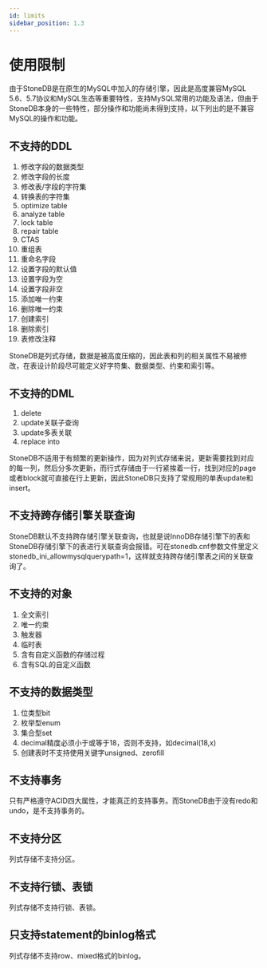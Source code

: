 ```yaml
---
id: limits
sidebar_position: 1.3
---
```


# 使用限制
由于StoneDB是在原生的MySQL中加入的存储引擎，因此是高度兼容MySQL 5.6、5.7协议和MySQL生态等重要特性，支持MySQL常用的功能及语法，但由于StoneDB本身的一些特性，部分操作和功能尚未得到支持，以下列出的是不兼容MySQL的操作和功能。
## 不支持的DDL
1. 修改字段的数据类型
2. 修改字段的长度
3. 修改表/字段的字符集
4. 转换表的字符集
5. optimize table
6. analyze table
7. lock table
8. repair table
9. CTAS
10. 重组表
11. 重命名字段
12. 设置字段的默认值
13. 设置字段为空
14. 设置字段非空
15. 添加唯一约束
16. 删除唯一约束
17. 创建索引
18. 删除索引
19. 表修改注释

StoneDB是列式存储，数据是被高度压缩的，因此表和列的相关属性不易被修改，在表设计阶段尽可能定义好字符集、数据类型、约束和索引等。
## 不支持的DML
1. delete
2. update关联子查询
3. update多表关联
4. replace into

StoneDB不适用于有频繁的更新操作，因为对列式存储来说，更新需要找到对应的每一列，然后分多次更新，而行式存储由于一行紧挨着一行，找到对应的page或者block就可直接在行上更新，因此StoneDB只支持了常规用的单表update和insert。
## 不支持跨存储引擎关联查询
StoneDB默认不支持跨存储引擎关联查询，也就是说InnoDB存储引擎下的表和StoneDB存储引擎下的表进行关联查询会报错。可在stonedb.cnf参数文件里定义stonedb_ini_allowmysqlquerypath=1，这样就支持跨存储引擎表之间的关联查询了。
## 不支持的对象
1. 全文索引
2. 唯一约束
3. 触发器
4. 临时表
5. 含有自定义函数的存储过程
6. 含有SQL的自定义函数
## 不支持的数据类型
1. 位类型bit
2. 枚举型enum
3. 集合型set 
4. decimal精度必须小于或等于18，否则不支持，如decimal(18,x)
5. 创建表时不支持使用关键字unsigned、zerofill
## 不支持事务
只有严格遵守ACID四大属性，才能真正的支持事务。而StoneDB由于没有redo和undo，是不支持事务的。
## 不支持分区
列式存储不支持分区。
## 不支持行锁、表锁
列式存储不支持行锁、表锁。
## 只支持statement的binlog格式
列式存储不支持row、mixed格式的binlog。
